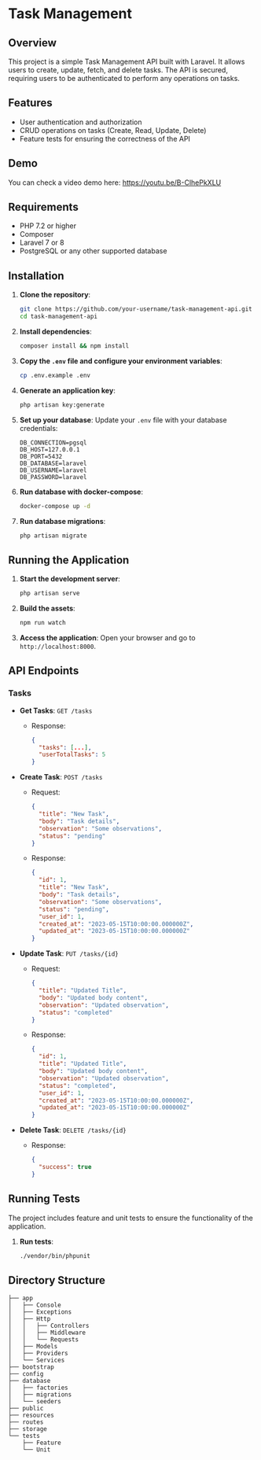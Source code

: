 # Task Management

## Overview

This project is a simple Task Management API built with Laravel. It allows users to create, update, fetch, and delete tasks. The API is secured, requiring users to be authenticated to perform any operations on tasks.

## Features

- User authentication and authorization
- CRUD operations on tasks (Create, Read, Update, Delete)
- Feature tests for ensuring the correctness of the API

## Demo

You can check a video demo here: https://youtu.be/B-ClhePkXLU 

## Requirements

- PHP 7.2 or higher
- Composer
- Laravel 7 or 8
- PostgreSQL or any other supported database

## Installation

1. **Clone the repository**:
    ```sh
    git clone https://github.com/your-username/task-management-api.git
    cd task-management-api
    ```

2. **Install dependencies**:
    ```sh
    composer install && npm install
    ```

3. **Copy the `.env` file and configure your environment variables**:
    ```sh
    cp .env.example .env
    ```

4. **Generate an application key**:
    ```sh
    php artisan key:generate
    ```

5. **Set up your database**:
    Update your `.env` file with your database credentials:
    ```env
    DB_CONNECTION=pgsql
    DB_HOST=127.0.0.1
    DB_PORT=5432
    DB_DATABASE=laravel
    DB_USERNAME=laravel
    DB_PASSWORD=laravel
    ```

7. **Run database with docker-compose**:
    ```sh
    docker-compose up -d
    ```

8. **Run database migrations**:
    ```sh
    php artisan migrate
    ```

## Running the Application

1. **Start the development server**:
    ```sh
    php artisan serve
    ```

2. **Build the assets**:
    ```sh
    npm run watch
    ```

3. **Access the application**:
    Open your browser and go to `http://localhost:8000`.

## API Endpoints

### Tasks

- **Get Tasks**: `GET /tasks`
    - Response:
      ```json
      {
        "tasks": [...],
        "userTotalTasks": 5
      }
      ```

- **Create Task**: `POST /tasks`
    - Request:
      ```json
      {
        "title": "New Task",
        "body": "Task details",
        "observation": "Some observations",
        "status": "pending"
      }
      ```
    - Response:
      ```json
      {
        "id": 1,
        "title": "New Task",
        "body": "Task details",
        "observation": "Some observations",
        "status": "pending",
        "user_id": 1,
        "created_at": "2023-05-15T10:00:00.000000Z",
        "updated_at": "2023-05-15T10:00:00.000000Z"
      }
      ```

- **Update Task**: `PUT /tasks/{id}`
    - Request:
      ```json
      {
        "title": "Updated Title",
        "body": "Updated body content",
        "observation": "Updated observation",
        "status": "completed"
      }
      ```
    - Response:
      ```json
      {
        "id": 1,
        "title": "Updated Title",
        "body": "Updated body content",
        "observation": "Updated observation",
        "status": "completed",
        "user_id": 1,
        "created_at": "2023-05-15T10:00:00.000000Z",
        "updated_at": "2023-05-15T10:00:00.000000Z"
      }
      ```

- **Delete Task**: `DELETE /tasks/{id}`
    - Response:
      ```json
      {
        "success": true
      }
      ```

## Running Tests

The project includes feature and unit tests to ensure the functionality of the application.

1. **Run tests**:
    ```sh
    ./vendor/bin/phpunit
    ```

## Directory Structure

```
├── app
│   ├── Console
│   ├── Exceptions
│   ├── Http
│   │   ├── Controllers
│   │   ├── Middleware
│   │   └── Requests
│   ├── Models
│   ├── Providers
│   └── Services
├── bootstrap
├── config
├── database
│   ├── factories
│   ├── migrations
│   └── seeders
├── public
├── resources
├── routes
├── storage
└── tests
    ├── Feature
    └── Unit
```
